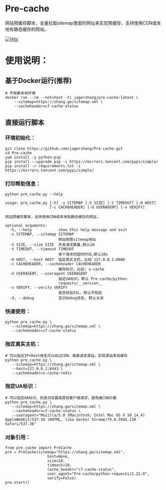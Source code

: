 # Pre-cache
网站预缓存脚本，全量拉取sitemap里面的网址来实现预缓存，支持使用CDN或本地有静态缓存的网站。

[![Hits](https://hits.seeyoufarm.com/api/count/incr/badge.svg?url=https%3A%2F%2Fgithub.com%2Fjagerzhang%2FPre-cache&count_bg=%2379C83D&title_bg=%23555555&icon=&icon_color=%23E7E7E7&title=Views&edge_flat=false)](https://hits.seeyoufarm.com)

# 使用说明：
## 基于Docker运行(推荐)
```
# 不依赖本地环境
docker run --rm --net=host -ti jagerzhang/pre-cache:latest \
    --sitemap=https://zhang.ge/sitemap.xml \
    --cacheheader=cf-cache-status
```

## 直接运行脚本
### 环境初始化：
```
git clone https://github.com/jagerzhang/Pre-cache.git
cd Pre-cache
yum install -y python-pip
pip install --upgrade pip -i https://mirrors.tencent.com/pypi/simple/
pip install -r requirements.txt -i https://mirrors.tencent.com/pypi/simple/
```
### 打印帮助信息：
```
python pre_cache.py --help

usage: pre_cache.py [-h] -s SITEMAP [-S SIZE] [-t TIMEOUT] [-H HOST]
                    [-c CACHEHEADER] [-U USERAGENT] [-v VERIFY]

网站预缓存脚本，支持使用CDN或本地有静态缓存的网站.

optional arguments:
  -h, --help            show this help message and exit
  -s SITEMAP, --sitemap SITEMAP
                        网站地图sitemap地址
  -S SIZE, --size SIZE  并发请求数量,默认20
  -t TIMEOUT, --timeout TIMEOUT
                        单个请求的超时时间,默认10s
  -H HOST, --host HOST  指定真实主机，比如 127.0.0.1:8080
  -c CACHEHEADER, --cacheheader CACHEHEADER
                        缓存标识，比如: x-cache
  -U USERAGENT, --useragent USERAGENT
                        指定UA标识，默认 Pre-cache/python-
                        requests/__version__
  -v VERIFY, --verify VERIFY
                        是否校验SSL，默认不校验        
  -d, --debug           显示Debug信息, 默认关闭                                   
```

### 快速使用：
```
python pre_cache.py \
   --sitemap=https://zhang.ge/sitemap.xml \
   --cacheheader=cf-cache-status
```

### 指定真实主机：
```
# 可以指定IP+Host域名可以绕过CDN，直接请求源站，实现源站本地缓存
python pre_cache.py \
   --sitemap=https://zhang.ge/sitemap.xml \
   --host=127.0.0.1:8443 \
   --cacheheader=x-cache-redis
```
### 指定UA标识：
```
# 可以指定UA标识，伪装浏览器或其他客户端请求，避免被CDN拦截
python pre_cache.py \
   --sitemap=https://zhang.ge/sitemap.xml \
   --cacheheader=cf-cache-status \
   --useragent="Mozilla/5.0 (Macintosh; Intel Mac OS X 10_14_4) AppleWebKit/537.36 (KHTML, like Gecko) Chrome/79.0.3945.130 Safari/537.36"
```
### 对象引用：
```
from pre_cache import PreCache
pre = PreCache(sitemap="https://zhang.ge/sitemap.xml",
                   host=None,
                   size=10,
                   timeout=10,
                   cache_header="cf-cache-status",
                   user_agent="Pre-cache/python-requests/2.22.0",
                   verify=False)
pre.start()                 
```
